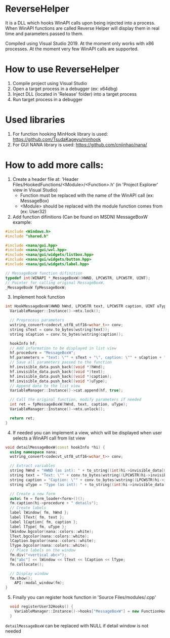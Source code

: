 # ReverseHelper
It is a DLL which hooks WinAPI calls upon being injected into a process. When WinAPI functions are called Reverse Helper will display them in real time and parameters passed to them.

Compiled using Visual Studio 2019.
At the moment only works with x86 processes.
At the moment very few WinAPI calls are supported.

# How to use ReverseHelper
1. Compile project using Visual Studio
2. Open a target process in a debugger (ex: x64dbg)
3. Inject DLL (located in 'Release' folder) into a target process
4. Run target process in a debugger

# Used libraries
1. For function hooking MinHook library is used: https://github.com/TsudaKageyu/minhook
2. For GUI NANA library is used: https://github.com/cnjinhao/nana/

# How to add more calls:
1. Create a header file at: 'Header Files/HookedFunctions/\<Module\>/\<Function\>.h' (in 'Project Explorer' view in Visual Studio)
    - Function must be replaced with the name of the WinAPI call (ex: MessageBox)
    - \<Module\> should be replaced with the module function comes from (ex: User32)
2. Add function difinitions (Can be found on MSDN)
  MessageBoxW example:
  ```CPP
  #include <Windows.h>
  #include "shared.h"

  #include <nana/gui.hpp>
  #include <nana/gui/wvl.hpp>
  #include <nana/gui/widgets/listbox.hpp>
  #include <nana/gui/widgets/button.hpp>
  #include <nana/gui/widgets/label.hpp>
  
  // MessageBoxW function difinition
  typedef int(WINAPI *_MessageBoxW)(HWND, LPCWSTR, LPCWSTR, UINT);
  // Pointer for calling original MessageBoxW.
  _MessageBoxW fpMessageBoxW;
  ```
3. Implement hook function
  ```CPP
  int HookMessageBoxW(HWND hWnd, LPCWSTR text, LPCWSTR caption, UINT uType) {
    VariableManager::Instance()->mtx.lock();

    // Preprocess parameters
    wstring_convert<codecvt_utf8_utf16<wchar_t>> conv;
    string sText = conv.to_bytes(wstring(text));
    string sCaption = conv.to_bytes(wstring(caption));

    hookInfo hf;
    // Add information to be displayed in list view
    hf.procedure = "MessageBoxW";
    hf.parameters = "text: \"" + sText + "\", caption: \"" + sCaption + "\"";
    // Save all parameters passed to the function
    hf.invisible_data.push_back((void *)hWnd);
    hf.invisible_data.push_back((void *)text);
    hf.invisible_data.push_back((void *)caption);
    hf.invisible_data.push_back((void *)uType);
    // Append data to the list view
    VariableManager::Instance()->cat.append(hf, true);

    // Call the original function, modify parameters if needed
    int ret = fpMessageBoxW(hWnd, text, caption, uType);
    VariableManager::Instance()->mtx.unlock();

    return ret;
  }
  ```
4. If needed you can implement a view, which will be displayed when user selects a WinAPI call from list view
  ```CPP
  void detailMessageBoxW(const hookInfo *hi) {
    using namespace nana;
    wstring_convert<codecvt_utf8_utf16<wchar_t>> conv;

    // Extract variables
    string hWnd = "HWND (as int): " + to_string((int)hi->invisible_data[0]);
    string text = "Text: \"" + conv.to_bytes(wstring((LPCWSTR)hi->invisible_data[1])) + "\"";
    string caption = "Caption: \"" + conv.to_bytes(wstring((LPCWSTR)hi->invisible_data[2])) + "\"";
    string uType = "Type (as int): " + to_string((int)hi->invisible_data[3]);

    // Create a new form
    auto& fm = form_loader<form>()();
    fm.caption(hi->procedure + " details");
    // Create labels
    label lWindow{ fm, hWnd };
    label lText{ fm, text };
    label lCaption{ fm, caption };
    label lType{ fm, uType };
    lWindow.bgcolor(nana::colors::white);
    lText.bgcolor(nana::colors::white);
    lCaption.bgcolor(nana::colors::white);
    lType.bgcolor(nana::colors::white);
    // Place labels on the window
    fm.div("<vertical abc>");
    fm["abc"] << lWindow << lText << lCaption << lType;
    fm.collocate();

    // Display window
    fm.show();
      API::modal_window(fm);
  }
  ```
5. Finally you can register hook function in 'Source Files/modules/<module>.cpp'
  ```CPP
    void registerUser32Hooks() {
      VariableManager::Instance()->hooks["MessageBoxW"] = new FunctionHook(&MessageBoxW, &HookMessageBoxW, &fpMessageBoxW, detailMessageBoxW);
    }
  ```
  `detailMessageBoxW` can be replaced with NULL if detail window is not needed
